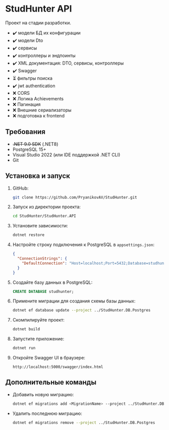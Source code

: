 # StudHunter API

Проект на стадии разработки.
- :heavy_check_mark: модели БД их конфигурации
- :heavy_check_mark: модели Dto
- :heavy_check_mark: сервисы
- :heavy_check_mark: контроллеры и эндпоинты
- :heavy_check_mark: XML документация: DTO, сервисы, контроллеры
- :heavy_check_mark: Swagger
- :hourglass_flowing_sand: фильтры поиска
- :heavy_check_mark: jwt authentication
- :x: CORS
- :x: Логика Achievements
- :x: Пагинация
- :x: Внешние сериализаторы
- :x: подготовка к frontend

## Требования

- ~~.NET 9.0 SDK~~ (.NET8)
- PostgreSQL 15+
- Visual Studio 2022 (или IDE поддержкой .NET CLI)
- Git

## Установка и запуск

1. GitHub:
   ```bash
   git clone https://github.com/PryanikovAV/StudHunter.git
   ```

2. Запуск из директории проекта:
   ```bash
   cd StudHunter/StudHunter.API
   ```

3. Установите зависимости:
   ```bash
   dotnet restore
   ```

4. Настройте строку подключения к PostgreSQL в `appsettings.json`:
   ```json
   {
     "ConnectionStrings": {
       "DefaultConnection": "Host=localhost;Port=5432;Database=studhunter;Username=postgres;Password=postgres"
     }
   }
   ```

5. Создайте базу данных в PostgreSQL:
   ```sql
   CREATE DATABASE studhunter;
   ```

6. Примените миграции для создания схемы базы данных:
   ```bash
   dotnet ef database update --project ../StudHunter.DB.Postgres
   ```

7. Скомпилируйте проект:
   ```bash
   dotnet build
   ```

8. Запустите приложение:
   ```bash
   dotnet run
   ```

9. Откройте Swagger UI в браузере:
   ```
   http://localhost:5000/swagger/index.html
   ```

## Дополнительные команды

- Добавить новую миграцию:
  ```bash
  dotnet ef migrations add <MigrationName> --project ../StudHunter.DB.Postgres
  ```

- Удалить последнюю миграцию:
  ```bash
  dotnet ef migrations remove --project ../StudHunter.DB.Postgres
  ```
